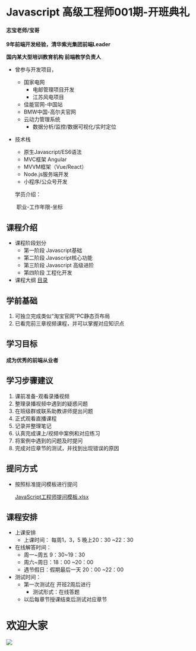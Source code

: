 # Javascript 高级工程师001期-开班典礼

#### 志宝老师/宝哥 

**9年前端开发经验，清华紫光集团前端Leader** 

**国内某大型培训教育机构 前端教学负责人**

- 曾参与开发项目，
  - 国家电网
    - 电邮管理项目开发
    - 江苏风电项目
  - 佳能官网-中国站
  - BMW中国-高尔夫官网
  - 云动力管理系统
    - 数据分析/监控/数据可视化/实时定位

- 技术栈
  - 原生Javascript/ES6语法
  - MVC框架 Angular  
  - MVVM框架（Vue/React）
  - Node.js服务端开发
  - 小程序/公众号开发

  学员介绍：

  ​	职业-工作年限-坐标

## 课程介绍

- 课程阶段划分
  - 第一阶段  Javascript基础
  - 第二阶段  Javascript核心功能
  - 第三阶段  Javascript 高级进阶
  - 第四阶段  工程化开发 
- 课程大纲 [目录](WEB中级课程课程大纲细化.md)

## 学前基础

1. 可独立完成类似“淘宝官网”PC静态页布局
2. 已看完前三章视频课程，并可以掌握对应知识点

## 学习目标

#### 	成为优秀的前端从业者

## 学习步骤建议

1. 课前准备-观看录播视频
2. 整理录播视频中遇到的疑惑问题
3. 在班级群或联系助教讲师提出问题
4. 正式观看直播课程
5. 记录并整理笔记
6. 认真完成课上/视频中案例和对应练习
7. 将案例中遇到的问题及时提问
8. 完成对应章节的测试，并找到出现错误的原因

## 提问方式

- 按照标准提问模板进行提问

  [JavaScript工程师提问模板.xlsx](JavaScript工程师提问模板.xlsx)

## 课程安排

- 上课安排
  - 上课时间： 每周1，3，5 晚上20：30 ~22：30
- 在线解答时间：
  - 周一~周五 9：30~19：30
  - 周六~周日：18：00 ~20：00
  - 遇节假日：假期最后一天 20：00 ~22：00
- 测试时间：
  - 第一次测试在 开班2周后进行 
    - 测试形式：在线答题
  - 以后每章节授课结束后测试对应章节





# 欢迎大家

![](E:\KKB\WEB中级课相关资料\课程讲解资料\welcome.gif)

 

